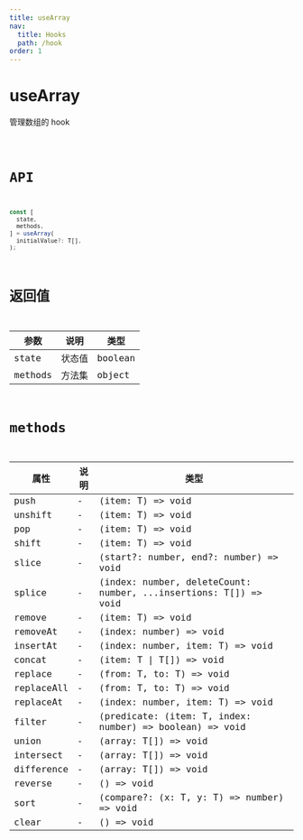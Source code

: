 ```yaml
---
title: useArray
nav:
  title: Hooks
  path: /hook
order: 1
---
```


# useArray

管理数组的 hook

<code src="./demo/useArray.tsx">

# API

```typescript
const [
  state,
  methods,
] = useArray(
  initialValue?: T[],
);
```

# 返回值

| 参数    | 说明   | 类型    |
| ------- | ------ | ------- |
| state   | 状态值 | boolean |
| methods | 方法集 | object  |

# methods

| 属性       | 说明 | 类型                                                             |
| ---------- | ---- | ---------------------------------------------------------------- |
| push       | -    | (item: T) => void                                                |
| unshift    | -    | (item: T) => void                                                |
| pop        | -    | (item: T) => void                                                |
| shift      | -    | (item: T) => void                                                |
| slice      | -    | (start?: number, end?: number) => void                           |
| splice     | -    | (index: number, deleteCount: number, ...insertions: T[]) => void |
| remove     | -    | (item: T) => void                                                |
| removeAt   | -    | (index: number) => void                                          |
| insertAt   | -    | (index: number, item: T) => void                                 |
| concat     | -    | (item: T \| T[]) => void                                         |
| replace    | -    | (from: T, to: T) => void                                         |
| replaceAll | -    | (from: T, to: T) => void                                         |
| replaceAt  | -    | (index: number, item: T) => void                                 |
| filter     | -    | (predicate: (item: T, index: number) => boolean) => void         |
| union      | -    | (array: T[]) => void                                             |
| intersect  | -    | (array: T[]) => void                                             |
| difference | -    | (array: T[]) => void                                             |
| reverse    | -    | () => void                                                       |
| sort       | -    | (compare?: (x: T, y: T) => number) => void                       |
| clear      | -    | () => void                                                       |
